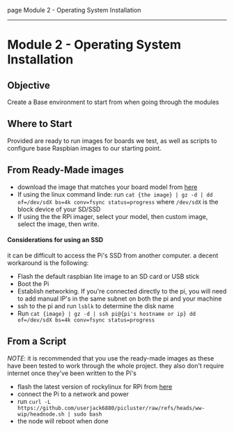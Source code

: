page
Module 2 - Operating System Installation


---

# Module 2 - Operating System Installation

## Objective
Create a Base environment to start from when going through the modules

## Where to Start
Provided are ready to run images for boards we test, as well as scripts to configure base Raspbian images to our starting point.

## From Ready-Made images
- download the image that matches your board model from [here](place.holder)
- If using the linux command linde: run `cat {the image} | gz -d | dd of=/dev/sdX bs=4k conv=fsync status=progress` where `/dev/sdX` is the block device of your SD/SSD
- If using the the RPi imager, select your model, then custom image, select the image, then write.
#### Considerations for using an SSD
it can be difficult to access the Pi's SSD from another computer. a decent workaround is the following:
- Flash the default raspbian lite image to an SD card or USB stick
- Boot the Pi
- Establish networking. If you're connected directly to the pi, you will need to add manual IP's in the same subnet on both the pi and your machine
- ssh to the pi and run `lsblk` to determine the disk name
- Run `cat {image} | gz -d | ssh pi@{pi's hostname or ip} dd of=/dev/sdX bs=4k conv=fsync status=progress`

## From a Script
*NOTE*: it is recommended that you use the ready-made images as these have been tested to work through the whole project. they also don't require internet once they've been written to the Pi's
- flash the latest version of rockylinux for RPi from [here](https://rockylinux.org/download)
- connect the Pi to a network and power
- run `curl -L https://github.com/userjack6880/picluster/raw/refs/heads/ww-wip/headnode.sh | sudo bash`
- the node will reboot when done



<!-- ## Module 3 - Networking Configuration -->

